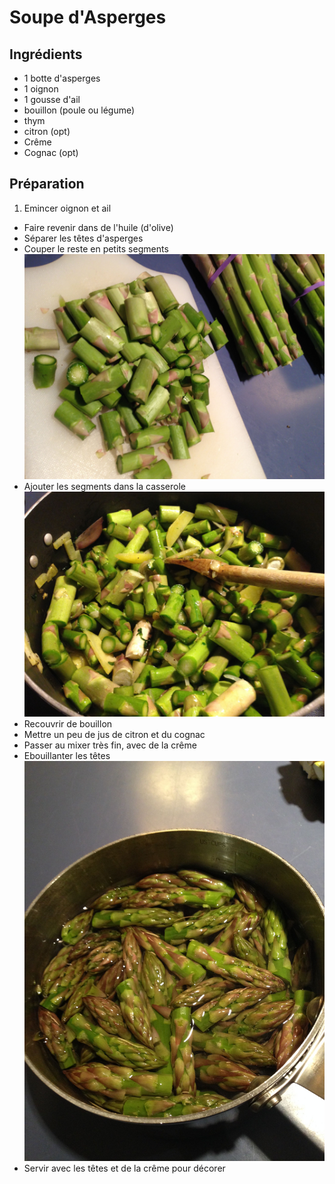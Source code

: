 # Soupe d'Asperges

## Ingrédients
* 1 botte d'asperges
* 1 oignon
* 1 gousse d'ail
* bouillon (poule ou légume)
* thym
* citron (opt)
* Crême 
* Cognac (opt)

## Préparation
1. Emincer oignon et ail
* Faire revenir dans de l'huile (d'olive)
* Séparer les têtes d'asperges
* Couper le reste en petits segments ![image](img/soupe_d_asperges2.jpg)
* Ajouter les segments dans la casserole ![image](img/soupe_d_asperges3.jpg)
* Recouvrir de bouillon
* Mettre un peu de jus de citron et du cognac
* Passer au mixer très fin, avec de la crême
* Ebouillanter les têtes ![image](img/soupe_d_asperges1.jpg)
* Servir avec les têtes et de la crême pour décorer

